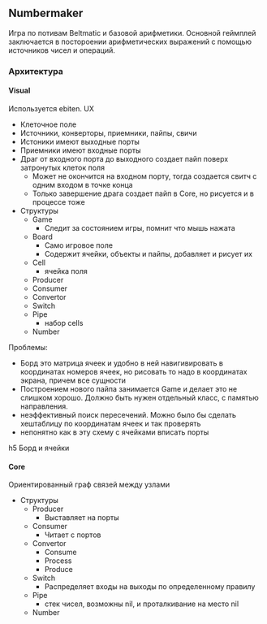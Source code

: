 ## Numbermaker

Игра по потивам Beltmatic и базовой арифметики. Основной геймплей заключается в постороении арифметических выражений с помощью источников чисел и операций.

### Архитектура
#### Visual
Используется ebiten.
UX
- Клеточное поле
- Источники, конверторы, приемники, пайпы, свичи
- Истоники имеют выходные порты
- Приемники имеют входные порты
- Драг от входного порта до выходного создает пайп поверх затронутых клеток поля
  - Может не окончится на входном порту, тогда создается свитч с одним входом в точке конца
  - Только завершение драга создает пайп в Core, но рисуется и в процессе тоже
- Структуры
  - Game
    - Следит за состоянием игры, помнит что мышь нажата
  - Board
    - Само игровое поле
    - Содержит ячейки, объекты и пайпы, добавляет и рисует их
  - Cell
    - ячейка поля
  - Producer
  - Consumer
  - Convertor
  - Switch
  - Pipe
    - набор cells
  - Number

Проблемы:
- Борд это матрица ячеек и удобно в ней навигивировать в координатах номеров ячеек, но рисовать то надо в координатах экрана, причем все сущности
- Построением нового пайпа занимается Game и делает это не слишком хорошо. Должно быть нужен отдельный класс, с памятью направления.
- неэффективный поиск пересечений. Можно было бы сделать хештаблицу по координатам ячеек и так проверять
- непонятно как в эту схему с ячейками вписать порты

h5 Борд и ячейки



#### Core
Ориентированный граф связей между узлами
- Структуры
  - Producer
    - Выставляет на порты
  - Consumer
    - Читает с портов
  - Convertor
    - Consume
    - Process
    - Produce
  - Switch
    - Распределяет входы на выходы по определенному правилу
  - Pipe
    - стек чисел, возможны nil, и проталкивание на место nil
  - Number